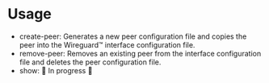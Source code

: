 # Usage
- create-peer: Generates a new peer configuration file and copies the peer into the Wireguard™ interface configuration file.
- remove-peer: Removes an existing peer from the interface configuration file and deletes the peer configuration file.
- show: 🚧 In progress 🚧
